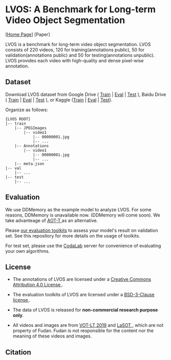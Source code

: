 # LVOS: A Benchmark for Long-term Video Object Segmentation

[<a href="https://lingyihongfd.github.io/lvos.github.io/">Home Page</a>] [Paper]

LVOS is a benchmark for long-term video object segmentation. LVOS consists of 220 videos, 120 for training(annotations public), 50 for validation(annotations public) and 50 for testing(annotations unpublic). LVOS provides each video with high-quality and dense pixel-wise annotation.

## Dataset

Download LVOS dataset from Google Drive ( <a href="https://drive.google.com/file/d/1En4jfVoMJpT0XWhKe1QmG-m49OAYcdw0/view?usp=share_link">Train</a> | <a href="https://drive.google.com/file/d/1pvpsfA3BcBIjNNQV3j7aqsCkCDlgJXDP/view?usp=share_link">Eval</a> | <a href="https://drive.google.com/file/d/1qVlrTkhvpByAaHzPFwDmfEmM8tBRMhWd/view?usp=share_link"> Test</a> ), Baidu Drive ( <a href="https://pan.baidu.com/s/1WEOXuO8O5Gzg_y5QU5JxSw?pwd=c7bn">Train</a> | <a href="https://pan.baidu.com/s/1ncBi_uMYoqQdsb75mXWJkA?pwd=009x">Eval</a> | <a href="https://pan.baidu.com/s/1ttC9Eoc7vHVA5jyxIRrVug?pwd=3hkb">Test</a> ), or Kaggle (<a href="https://www.kaggle.com/datasets/lingyihong/longterm-vos?select=Test">Train</a> | <a href="https://www.kaggle.com/datasets/lingyihong/longterm-vos?select=Test">Eval</a> | <a href="https://www.kaggle.com/datasets/lingyihong/longterm-vos?select=Test">Test</a>).

Organize as follows:

```
{LVOS ROOT}
|-- train
    |-- JPEGImages
        |-- video1
            |-- 00000001.jpg
            |-- ...
    |-- Annotations
        |-- video1
            |-- 00000001.jpg
            |-- ...
    |-- meta.json
|-- val
    |-- ...
|-- test
    |-- ...
```

## Evaluation

We use DDMemory as the example model to analyze LVOS. For some reasons, DDMemory is unavailable now. (DDMemory will come soon). We take advanteage of <a href="https://github.com/yoxu515/aot-benchmark" target="_blank"> AOT-T </a> as an alternative.

Please <a href="https://github.com/LingyiHongfd/lvos-evaluation">our evaluation toolkits</a> to assess your model's result on validation set. See this repository for more details on the usage of toolkits.

For test set, please use the <a href="https://github.com/LingyiHongfd/LVOS">CodaLab</a> server for convenience of evaluating your own algorithms.

## License

- The annotations of LVOS are licensed under a <a href="https://creativecommons.org/licenses/by/4.0/"> Creative Commons Attribution 4.0 License </a>.

* The evaluation toolkits of LVOS are licensed under a <a href="https://github.com/LingyiHongfd/LVOS/blob/main/LICENSE"> BSD-3-Clause license </a>.

- The data of LVOS is released for <strong>non-commercial research purpose only</strong>.

* All videos and images are from <a href="https://votchallenge.net/vot2019/results.html">VOT-LT 2019</a> and <a href="http://vision.cs.stonybrook.edu/~lasot/">LaSOT </a>, which are not property of Fudan. Fudan is not responsible for the content nor the meaning of these videos and images.

## Citation
